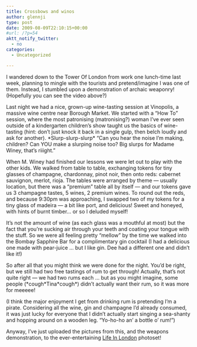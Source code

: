 ```yaml
---
title: Crossbows and winos
author: glennji
type: post
date: 2009-08-09T22:10:15+00:00
#url: /?p=54
aktt_notify_twitter:
  - no
categories:
  - Uncategorized

---
```

<div class="youtube-video" style="text-align: center;">
</div>

I wandered down to the Tower Of London from work one lunch-time last week, planning to mingle with the tourists and pretend/imagine I was one of them. Instead, I stumbled upon a demonstration of archaic weaponry! (Hopefully you can see the video above?)
  
Last night we had a nice, grown-up wine-tasting session at Vinopolis, a massive wine centre near Borough Market. We started with a &#8220;How To&#8221; session, where the most patronising (matronising?) woman I&#8217;ve ever seen outside of a kindergarten children&#8217;s show taught us the basics of wine-tasting (hint: don&#8217;t just knock it back in a single gulp, then belch loudly and ask for another). \*Slurp-slurp-slurp\* &#8220;Can you hear the noise I&#8217;m making, children? Can YOU make a slurping noise too? Big slurps for Madame Winey, that&#8217;s riiight.&#8221;
  
When M. Winey had finished our lessons we were let out to play with the other kids. We walked from table to table, exchanging tokens for tiny glasses of champagne, chardonnay, pinot noir, then onto reds: cabernet sauvignon, merlot, rioja. The tables were arranged by theme &#8212; usually location, but there was a &#8220;premium&#8221; table all by itself &#8212; and our tokens gave us 3 champagne tastes, 5 wines, 2 premium wines. To round out the reds, and because 9:30pm was approaching, I swapped two of my tokens for a tiny glass of madeira &#8212; a bit like port, and delicious! Sweet and honeyed, with hints of burnt timber&#8230; or so I deluded myself!
  
It&#8217;s not the amount of wine (as each glass was a mouthful at most) but the fact that you&#8217;re sucking air through your teeth and coating your tongue with the stuff. So we were all feeling pretty &#8220;mellow&#8221; by the time we walked into the Bombay Sapphire Bar for a complimentary gin cocktail (I had a delicious one made with pear-juice &#8230; but I like gin. Dee had a different one and didn&#8217;t like it!)
  
So after all that you might think we were done for the night. You&#8217;d be right, but we still had two free tastings of rum to get through! Actually, that&#8217;s not quite right &#8212; we had two rums each &#8230; but as you might imagine, some people (\*cough\*Tina\*cough\*) didn&#8217;t actually want their rum, so it was more for meeeee!
  
(I think the major enjoyment I get from drinking rum is pretending I&#8217;m a pirate. Considering all the wine, gin and champagne I&#8217;d already consumed, it was just lucky for everyone that I didn&#8217;t actually start singing a sea-shanty and hopping around on a wooden leg. &#8220;Yo-ho-ho an&#8217; a bottle o&#8217; rum!&#8221;)
  
Anyway, I&#8217;ve just uploaded the pictures from this, and the weapons demonstration, to the ever-entertaining [Life In London][1] photoset!

 [1]: http://www.flickr.com/photos/glennji/sets/72157601662442603/
